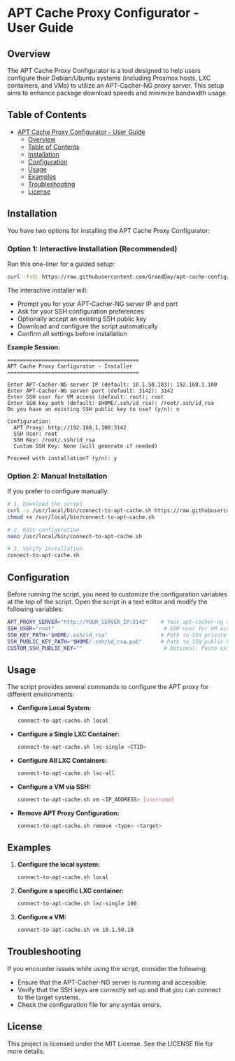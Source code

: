 # APT Cache Proxy Configurator - User Guide

## Overview

The APT Cache Proxy Configurator is a tool designed to help users configure their Debian/Ubuntu systems (including Proxmox hosts, LXC containers, and VMs) to utilize an APT-Cacher-NG proxy server. This setup aims to enhance package download speeds and minimize bandwidth usage.

## Table of Contents

- [APT Cache Proxy Configurator - User Guide](#apt-cache-proxy-configurator---user-guide)
  - [Overview](#overview)
  - [Table of Contents](#table-of-contents)
  - [Installation](#installation)
  - [Configuration](#configuration)
  - [Usage](#usage)
  - [Examples](#examples)
  - [Troubleshooting](#troubleshooting)
  - [License](#license)

## Installation

You have two options for installing the APT Cache Proxy Configurator:

### Option 1: Interactive Installation (Recommended)

Run this one-liner for a guided setup:

```bash
curl -fsSL https://raw.githubusercontent.com/GrandDay/apt-cache-config/main/install-interactive.sh | bash
```

The interactive installer will:

- Prompt you for your APT-Cacher-NG server IP and port
- Ask for your SSH configuration preferences
- Optionally accept an existing SSH public key
- Download and configure the script automatically
- Confirm all settings before installation

**Example Session:**

```text
==========================================
APT Cache Proxy Configurator - Installer
==========================================

Enter APT-Cacher-NG server IP (default: 10.1.50.183): 192.168.1.100
Enter APT-Cacher-NG server port (default: 3142): 3142
Enter SSH user for VM access (default: root): root
Enter SSH key path (default: $HOME/.ssh/id_rsa): /root/.ssh/id_rsa
Do you have an existing SSH public key to use? (y/n): n

Configuration:
  APT Proxy: http://192.168.1.100:3142
  SSH User: root
  SSH Key: /root/.ssh/id_rsa
  Custom SSH Key: None (will generate if needed)

Proceed with installation? (y/n): y
```

### Option 2: Manual Installation

If you prefer to configure manually:

```bash
# 1. Download the script
curl -o /usr/local/bin/connect-to-apt-cache.sh https://raw.githubusercontent.com/GrandDay/apt-cache-config/main/src/connect-to-apt-cache.sh
chmod +x /usr/local/bin/connect-to-apt-cache.sh

# 2. Edit configuration
nano /usr/local/bin/connect-to-apt-cache.sh

# 3. Verify installation
connect-to-apt-cache.sh
```

## Configuration

Before running the script, you need to customize the configuration variables at the top of the script. Open the script in a text editor and modify the following variables:

```bash
APT_PROXY_SERVER="http://YOUR_SERVER_IP:3142"    # Your apt-cacher-ng server address
SSH_USER="root"                                   # SSH user for VM access
SSH_KEY_PATH="$HOME/.ssh/id_rsa"                 # Path to SSH private key
SSH_PUBLIC_KEY_PATH="$HOME/.ssh/id_rsa.pub"      # Path to SSH public key
CUSTOM_SSH_PUBLIC_KEY=""                          # Optional: Paste existing SSH public key
```

## Usage

The script provides several commands to configure the APT proxy for different environments:

- **Configure Local System:**

  ```bash
  connect-to-apt-cache.sh local
  ```

- **Configure a Single LXC Container:**

  ```bash
  connect-to-apt-cache.sh lxc-single <CTID>
  ```

- **Configure All LXC Containers:**

  ```bash
  connect-to-apt-cache.sh lxc-all
  ```

- **Configure a VM via SSH:**

  ```bash
  connect-to-apt-cache.sh vm <IP_ADDRESS> [username]
  ```

- **Remove APT Proxy Configuration:**

  ```bash
  connect-to-apt-cache.sh remove <type> <target>
  ```

## Examples

1. **Configure the local system:**

   ```bash
   connect-to-apt-cache.sh local
   ```

2. **Configure a specific LXC container:**

   ```bash
   connect-to-apt-cache.sh lxc-single 100
   ```

3. **Configure a VM:**

   ```bash
   connect-to-apt-cache.sh vm 10.1.50.10
   ```

## Troubleshooting

If you encounter issues while using the script, consider the following:

- Ensure that the APT-Cacher-NG server is running and accessible.
- Verify that the SSH keys are correctly set up and that you can connect to the target systems.
- Check the configuration file for any syntax errors.

## License

This project is licensed under the MIT License. See the LICENSE file for more details.

